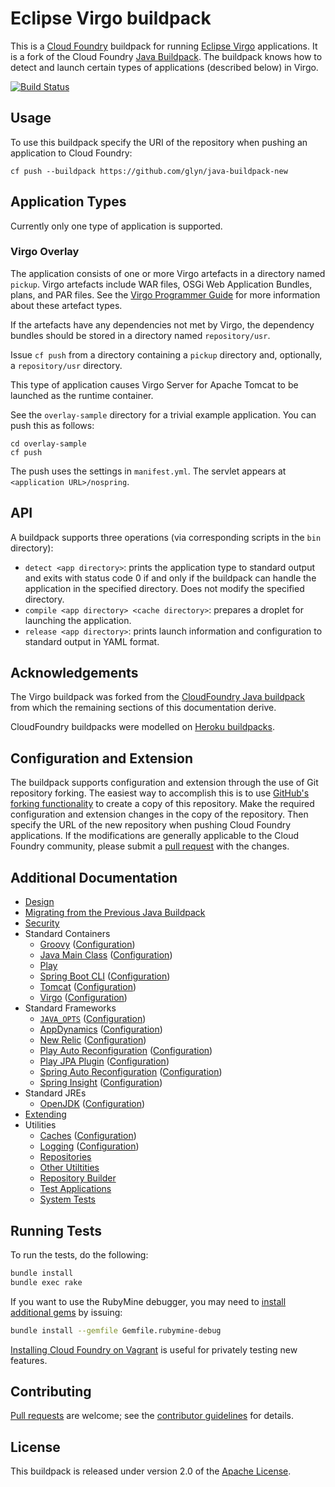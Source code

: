 # Eclipse Virgo buildpack

This is a [Cloud Foundry][] buildpack for running [Eclipse Virgo](http://www.eclipse.org/virgo/) applications. It is a fork of the Cloud Foundry [Java Buildpack](https://github.com/cloudfoundry/java-buildpack). The buildpack knows how to detect and launch certain types of applications (described below) in Virgo.

[![Build Status](https://travis-ci.org/glyn/virgo-buildpack.png)](https://travis-ci.org/glyn/virgo-buildpack)

## Usage
To use this buildpack specify the URI of the repository when pushing an application to Cloud Foundry:

    cf push --buildpack https://github.com/glyn/java-buildpack-new

## Application Types

Currently only one type of application is supported.

### Virgo Overlay

The application consists of one or more Virgo artefacts in a directory named `pickup`. Virgo artefacts include WAR files, OSGi Web Application Bundles, plans, and PAR files. See the [Virgo Programmer Guide](http://www.eclipse.org/virgo/documentation/) for more information about these artefact types.

If the artefacts have any dependencies not met by Virgo, the dependency bundles should be stored in a directory named `repository/usr`.

Issue `cf push` from a directory containing a `pickup` directory and, optionally, a `repository/usr` directory.

This type of application causes Virgo Server for Apache Tomcat to be launched as the runtime container.

See the `overlay-sample` directory for a trivial example application. You can push this as follows:

    cd overlay-sample
    cf push

The push uses the settings in `manifest.yml`. The servlet appears at `<application URL>/nospring`. 

## API

A buildpack supports three operations (via corresponding scripts in the `bin` directory):

* `detect <app directory>`: prints the application type to standard output and exits with status code 0 if and only if the buildpack can handle the application in the specified directory. Does not modify the specified directory.
* `compile <app directory> <cache directory>`: prepares a droplet for launching the application.
* `release <app directory>`: prints launch information and configuration to standard output in YAML format.

## Acknowledgements

The Virgo buildpack was forked from the [CloudFoundry Java buildpack](https://github.com/cloudfoundry/java-buildpack) from which the remaining sections of this documentation derive.

CloudFoundry buildpacks were modelled on [Heroku buildpacks](https://devcenter.heroku.com/articles/buildpacks).

## Configuration and Extension
The buildpack supports configuration and extension through the use of Git repository forking.  The easiest way to accomplish this is to use [GitHub's forking functionality][] to create a copy of this repository.  Make the required configuration and extension changes in the copy of the repository.  Then specify the URL of the new repository when pushing Cloud Foundry applications.  If the modifications are generally applicable to the Cloud Foundry community, please submit a [pull request][] with the changes.

## Additional Documentation
* [Design](docs/design.md)
* [Migrating from the Previous Java Buildpack](docs/migration.md)
* [Security](docs/security.md)
* Standard Containers
	* [Groovy](docs/container-groovy.md) ([Configuration](docs/container-groovy.md#configuration))
	* [Java Main Class](docs/container-java-main.md) ([Configuration](docs/container-java-main.md#configuration))
	* [Play](docs/container-play.md)
	* [Spring Boot CLI](docs/container-spring-boot-cli.md) ([Configuration](docs/container-spring-boot-cli.md#configuration))
	* [Tomcat](docs/container-tomcat.md) ([Configuration](docs/container-tomcat.md#configuration))
	* [Virgo](docs/container-virgo.md) ([Configuration](docs/container-virgo.md#configuration))
* Standard Frameworks
	* [`JAVA_OPTS`](docs/framework-java_opts.md) ([Configuration](docs/framework-java_opts.md#configuration))
	* [AppDynamics](docs/framework-app-dynamics.md) ([Configuration](docs/framework-app-dynamics.md#configuration))
	* [New Relic](docs/framework-new-relic.md) ([Configuration](docs/framework-new-relic.md#configuration))
	* [Play Auto Reconfiguration](docs/framework-play-auto-reconfiguration.md) ([Configuration](docs/framework-play-auto-reconfiguration.md#configuration))
	* [Play JPA Plugin](docs/framework-play-jpa-plugin.md) ([Configuration](docs/framework-play-jpa-plugin.md#configuration))
	* [Spring Auto Reconfiguration](docs/framework-spring-auto-reconfiguration.md) ([Configuration](docs/framework-spring-auto-reconfiguration.md#configuration))
	* [Spring Insight](docs/framework-spring-insight.md) ([Configuration](docs/framework-spring-insight.md#configuration))
* Standard JREs
	* [OpenJDK](docs/jre-openjdk.md) ([Configuration](docs/jre-openjdk.md#configuration))
* [Extending](docs/extending.md)
* Utilities
	* [Caches](docs/util-caches.md) ([Configuration](docs/util-caches.md#configuration))
	* [Logging](docs/logging.md) ([Configuration](docs/logging.md#configuration))
	* [Repositories](docs/util-repositories.md)
	* [Other Utiltities](docs/util-other.md)
	* [Repository Builder](docs/util-repository-builder.md)
	* [Test Applications](docs/util-test-applications.md)
	* [System Tests](docs/util-system-tests.md)

## Running Tests
To run the tests, do the following:

```bash
bundle install
bundle exec rake
```

If you want to use the RubyMine debugger, you may need to [install additional gems][] by issuing:

```bash
bundle install --gemfile Gemfile.rubymine-debug
```

[Installing Cloud Foundry on Vagrant][] is useful for privately testing new features.

## Contributing
[Pull requests][] are welcome; see the [contributor guidelines][] for details.

## License
This buildpack is released under version 2.0 of the [Apache License][].

[Apache License]: http://www.apache.org/licenses/LICENSE-2.0
[Cloud Foundry]: http://www.cloudfoundry.com
[contributor guidelines]: CONTRIBUTING.md
[GitHub's forking functionality]: https://help.github.com/articles/fork-a-repo
[install additional gems]: http://stackoverflow.com/questions/11732715/how-do-i-install-ruby-debug-base19x-on-mountain-lion-for-intellij
[pull request]: https://help.github.com/articles/using-pull-requests
[Pull requests]: http://help.github.com/send-pull-requests
[Installing Cloud Foundry on Vagrant]: http://blog.cloudfoundry.com/2013/06/27/installing-cloud-foundry-on-vagrant/
